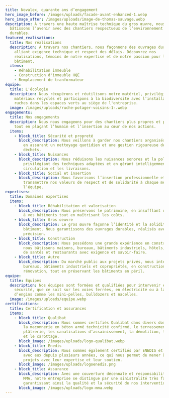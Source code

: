 ```yaml
---
title: Novalex, quarante ans d’engagement
hero_image_before: /images/uploads/facade-avant-enhanced-1.webp
hero_image_after: /images/uploads/image-de-thomas-sauvage.webp
description: À travers une haute maîtrise technique du gros œuvre, nous
  bâtissons l’avenir avec des chantiers respectueux de l’environnement et
  durables.
featured_realisations:
  title: Nos réalisations
  description: À travers nos chantiers, nous façonnons des ouvrages durables,
    alliant exigence technique et respect des délais. Découvrez nos
    réalisations, témoins de notre expertise et de notre passion pour le
    bâtiment.
  items:
    - Réhabilitation immeuble
    - Construction d'immeuble HQE
    - Remplacement de tranformateur
équipe:
  title: L'écologie
  description: Nous récupérons et réutilisons notre matériel, privilégions les
    matériaux recyclés et participons à la biodiversité avec l’installation de
    ruches dans les espaces verts au siège de l'entreprise.
  image: /images/uploads/ruche-potager-voisins-1-.webp
engagements:
  title: Nos engagements
  description: Nous nous engageons pour des chantiers plus propres et plus sûrs,
    tout en plaçant l’humain et l’insertion au cœur de nos actions.
  items:
    - block_title: Sécurité et propreté
      block_description: Nous veillons à garder nos chantiers organisés et sécurisés
        en assurant un nettoyage quotidien et une gestion rigoureuse des
        déchets.
    - block_title: Nuisances
      block_description: Nous réduisons les nuisances sonores et la pollution en
        privilégiant des techniques adaptées et en gérant intelligemment la
        circulation et les livraisons.
    - block_title: Social et insertion
      block_description: Nous favorisons l’insertion professionnelle et veillons à
        transmettre nos valeurs de respect et de solidarité à chaque membre de
        l’équipe.
expertises:
  title: Domaines expertises
  items:
    - block_title: Réhabilitation et valorisation
      block_description: Nous préservons le patrimoine, en insufflant une nouvelle vie
        à vos bâtiments tout en maîtrisant les coûts.
    - block_title: Gros oeuvre
      block_description: Le gros œuvre façonne l’identité et la solidité d’un
        bâtiment. Nous garantissons des ouvrages durables, réalisés avec
        précision.
    - block_title: Construction
      block_description: Nous possédons une grande expérience en construction neuve,
        nous bâtissons maisons, bureaux, bâtiments industriels, hôtels, maison
        de santés et restaurants avec exigence et savoir-faire.
    - block_title: Autre
      block_description: Du marché public aux projets privés, nous intervenons sur les
        bureaux, bâtiments industriels et copropriétés, en construction comme en
        rénovation, tout en préservant les bâtiments en péril.
equipe:
  title: Équipes
  description: Nos équipes sont formées et qualifiées pour intervenir en toute
    sécurité, que ce soit sur les voies ferrées, en électricité ou à la manœuvre
    d’engins comme les mini-pelles, bulldozers et nacelles.
  image: /images/uploads/equipe.webp
certifications:
  title: Certification et assurances
  items:
    - block_title: Qualibat
      block_description: Nous sommes certifiés Qualibat dans divers domaines notamment
        la maçonnerie en béton armé technicité confirmé, le terrassement, la
        plâtrerie, les canalisations d’assainissement, la démolition, le sciage
        et le carottage.
      block_image: /images/uploads/logo-qualibat.webp
    - block_title: Enedis
      block_description: Nous sommes également certifiés par ENEDIS et collaborons
        avec eux depuis plusieurs années, ce qui nous permet de mener à bien nos
        projets avec leur expertise et leur soutien.
      block_image: /images/uploads/logoenedis.png
    - block_title: Assurance
      block_description: Avec une couverture décennale et responsabilité civile via
        MMA, notre entreprise se distingue par une sinistralité très faible,
        garantissant ainsi la qualité et la sécurité de nos interventions.
      block_image: /images/uploads/logo-mma.webp
---
```

